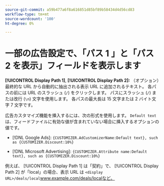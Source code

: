 ```yaml
---
source-git-commit: a59b477a6f8a616851d85bf89b58434d4d56cd83
workflow-type: tm+mt
source-wordcount: '100'
ht-degree: 0%

---
```

# 一部の広告設定で、「パス 1 」と「パス 2 を表示」フィールドを表示します

**[!UICONTROL Display Path 1]**, **[!UICONTROL Display Path 2]:** （オプション）最終的な URL から自動的に抽出される表示 URL に追加されるテキスト。 各パスの前には URL のスラッシュ (`/`) をクリックします。 パスにスラッシュ (`/`) または改行 (`\n`) 文字を使用します。 各パスの最大長は 15 文字または 2 バイト文字 7 文字です。

広告カスタマイズ機能を挿入するには、次の形式を使用します。 `Default text` は、フィードファイルに有効な値が含まれていない場合に挿入するオプションの値です。

* [!DNL Google Ads]: `{CUSTOMIZER.AdCustomizerName:Default text}, such as {CUSTOMIZER.Discount:10%}`

* [!DNL Microsoft Advertising]: `{CUSTOMIZER.Attribute name:Default text}, such as {CUSTOMIZER.Discount:10%}`

例えば、 [!UICONTROL Display Path 1] は「契約」で、 [!UICONTROL Display Path 2] が「local」の場合、表示 URL は `<display URL>/deals/local`www.example.com/deals/localなど。
